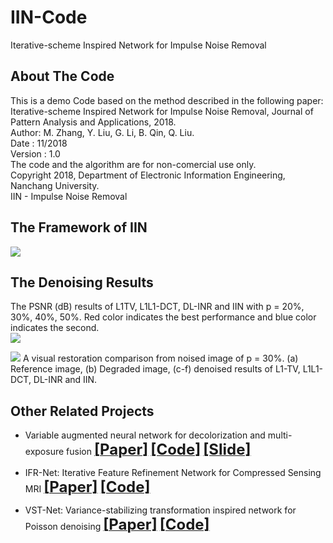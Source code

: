 # IIN-Code
Iterative-scheme Inspired Network for Impulse Noise Removal  
## About The Code
This is a demo Code based on the method described in the following paper:   
Iterative-scheme Inspired Network for Impulse Noise Removal, Journal of Pattern Analysis and Applications, 2018.  
Author: M. Zhang, Y. Liu, G. Li, B. Qin, Q. Liu.   
Date : 11/2018  
Version : 1.0   
The code and the algorithm are for non-comercial use only.   
Copyright 2018, Department of Electronic Information Engineering, Nanchang University.   
IIN - Impulse Noise Removal  

## The Framework of IIN
![](./figs/fig1.png)   
 
## The Denoising Results
The PSNR (dB) results of L1TV, L1L1-DCT, DL-INR and IIN with p = 20%, 30%, 40%, 50%. Red color indicates the best performance and blue color indicates the second.  
![](./figs/tab1.jpg)   


![](./figs/fig6.png) 
A visual restoration comparison from noised image of p = 30%.  (a) Reference image, (b) Degraded image, (c-f) denoised results of L1-TV, L1L1-DCT, DL-INR and IIN.





## Other Related Projects
  * Variable augmented neural network for decolorization and multi-exposure fusion [<font size=5>**[Paper]**</font>](https://www.sciencedirect.com/science/article/abs/pii/S1566253517305298)   [<font size=5>**[Code]**</font>](https://github.com/yqx7150/DecolorNet_FusionNet_code)   [<font size=5>**[Slide]**</font>](https://github.com/yqx7150/EDAEPRec/tree/master/Slide)
  
  * IFR-Net: Iterative Feature Refinement Network for Compressed Sensing MRI [<font size=5>**[Paper]**</font>](https://ieeexplore.ieee.org/document/8918016)   [<font size=5>**[Code]**</font>](https://github.com/yqx7150/IFR-Net-Code)

  * VST-Net: Variance-stabilizing transformation inspired network for Poisson denoising [<font size=5>**[Paper]**</font>](https://www.sciencedirect.com/science/article/pii/S1047320319301439)   [<font size=5>**[Code]**</font>](https://github.com/yqx7150/VST-Net)
  
  
